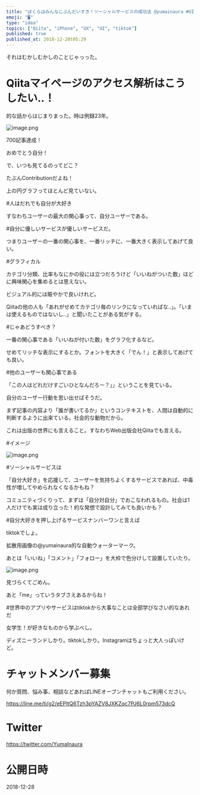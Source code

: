 ```yaml
---
title: "ぼくらはみんなじぶんだいすき！ソーシャルサービスの成功法 @yumainaura #UI #UX #Qiita #tiktok"
emoji: "🖥"
type: "idea"
topics: ["Qiita", "iPhone", "UX", "UI", "tiktok"]
published: true
published_at: 2018-12-28t05:29
---
```


それはむかしむかしのことじゃっった。

# Qiitaマイページのアクセス解析はこうしたい‥！

的な話からはじまりまった。時は例録23年。

![image.png](https://qiita-image-store.s3.amazonaws.com/0/89618/958d9e09-0f12-831b-3aff-42fbcb385f6e.png)

700記事達成！

おめでとう自分！

で、いつも見てるのってどこ？

たぶんContributionだよね！

上の円グラフってほとんど見ていない。

#人はだれでも自分が大好き

すなわちユーザーの最大の関心事って、自分ユーザーである。

#自分に優しいサービスが優しいサービスだ。

つまりユーザーの一番の関心事を、一番リッチに、一番大きく表示してあげて良い。

#グラフィカル

カテゴリ分類、比率もなにかの役には立つだろうけど「いいねがついた数」ほどに興味関心を集めるとは思えない。

ビジュアル的には賑やかで良いけれど。

Qiitaの他の人も「あれがせめてカテゴリ毎のリンクになっていればな‥」。「いまは使えるものではないし‥」と聞いたことがある気がする。

#じゃあどうすべき？

一番の関心事である「いいねが付いた数」をグラフ化するなど。

せめてリッチな表示にするとか。フォントを大きく「でん！」と表示してあげても良い。

#他のユーザーも関心事である

「この人はどれだけすごいひとなんだろー？」」ということを見ている。

自分のユーザー行動を思い出せばそうだ。

まず記事の内容より「誰が書いてるか」というコンテキストを、人間は自動的に判断するように出来ている。社会的な動物だから。

これは出版の世界にも言えること。すなわちWeb出版会社Qiitaでも言える。

#イメージ

![image.png](https://qiita-image-store.s3.amazonaws.com/0/89618/229770dd-ffa2-d12f-c683-4b17c0c1e112.png)

#ソーシャルサービスは

「自分大好き」を応援して、ユーザーを気持ちよくするサービスであれば、中毒性が増してやめられなくなるかもね？

コミュニティづくりって、まずは「自分対自分」でおこなわれるもの。社会は1人だけでも実は成り立った！的な発想で設計してみても良いかも？

#自分大好きを押し上げるサービスナンバーワンと言えば

tiktokでしょ。

拡散用画像の@yumainaura的な自動ウォーターマーク。

あとは「いいね」「コメント」「フォロー」を大枠で色分けして設置していたり。

![image.png](https://qiita-image-store.s3.amazonaws.com/0/89618/86c611d1-ce80-667e-3a47-884a04c5b8ef.png)

見づらくてごめん。

あと「me」っていうタブさえあるからね！

#世界中のアプリやサービスはtiktokから大事なことは全部学びなさい的なあれだ

女学生！が好きなものから学ぶべし。

ディズニーランドしかり。tiktokしかり。Instagramはちょっと大人っぽいけど。















<!-- Update From Qiita API -->

# チャットメンバー募集


何か質問、悩み事、相談などあればLINEオープンチャットもご利用ください。

https://line.me/ti/g2/eEPltQ6Tzh3pYAZV8JXKZqc7PJ6L0rpm573dcQ





# Twitter


https://twitter.com/YumaInaura


<!-- Update From Qiita API -->



# 公開日時

2018-12-28
